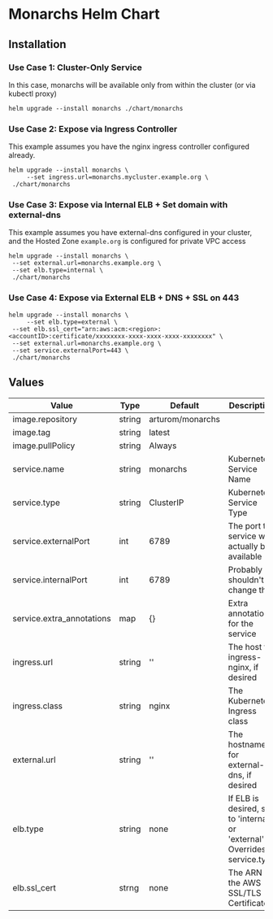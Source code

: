 Monarchs Helm Chart
===================


Installation
------------


### Use Case 1: Cluster-Only Service

In this case, monarchs will be available only from within the cluster (or via kubectl proxy)

    helm upgrade --install monarchs ./chart/monarchs


### Use Case 2: Expose via Ingress Controller

This example assumes you have the nginx ingress controller configured already.

    helm upgrade --install monarchs \
    	 --set ingress.url=monarchs.mycluster.example.org \
	 ./chart/monarchs


### Use Case 3: Expose via Internal ELB + Set domain with external-dns

This example assumes you have external-dns configured in your cluster, and the Hosted Zone `example.org` is configured
for private VPC access

    helm upgrade --install monarchs \
	 --set external.url=monarchs.example.org \
	 --set elb.type=internal \
	 ./chart/monarchs


### Use Case 4: Expose via External ELB + DNS + SSL on 443

    helm upgrade --install monarchs \
    	 --set elb.type=external \
	 --set elb.ssl_cert="arn:aws:acm:<region>:<accountID>:certificate/xxxxxxxx-xxxx-xxxx-xxxx-xxxxxxxx" \
	 --set external.url=monarchs.example.org \
	 --set service.externalPort=443 \
	 ./chart/monarchs


Values
------

| Value                     | Type   | Default          | Description                                                                |
|---------------------------|--------|------------------|----------------------------------------------------------------------------|
| image.repository          | string | arturom/monarchs |                                                                            |
| image.tag                 | string | latest           |                                                                            |
| image.pullPolicy          | string | Always           |                                                                            |
| service.name              | string | monarchs         | Kubernetes Service Name                                                    |
| service.type              | string | ClusterIP        | Kubernetes Service Type                                                    |
| service.externalPort      | int    | 6789             | The port the service will actually be available on                         |
| service.internalPort      | int    | 6789             | Probably shouldn't change this                                             |
| service.extra_annotations | map    | {}               | Extra annotations for the service                                          |
| ingress.url               | string | ''               | The host for ingress-nginx, if desired                                     |
| ingress.class             | string | nginx            | The Kubernetes Ingress class                                               |
| external.url              | string | ''               | The hostname for external-dns, if desired                                  |
| elb.type                  | string | none             | If ELB is desired, set to 'internal' or 'external'. Overrides service.type |
| elb.ssl_cert              | strng  | none             | The ARN of the AWS SSL/TLS Certificate                                     |
